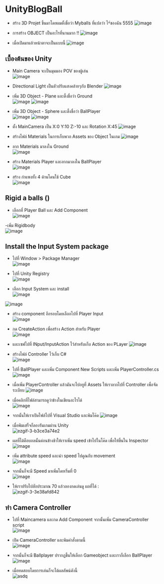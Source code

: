 # UnityBlogBall

 - สร้าง 3D Projet ขึ้นมาโดยผมตั้งชื่อว่า Myballs ที่แปลว่า ไ*่ของฉัน 5555
 ![image](https://user-images.githubusercontent.com/101574457/217548279-e56639ac-a64b-4ac8-97dc-4bb7a333a99b.png)

 - การสร้าง OBJECT เป็นอะไรที่นานมาก !! 
 ![image](https://user-images.githubusercontent.com/101574457/217549288-f7995d79-7e50-42d1-92a9-b838fee40282.png)

 - เมื่อเปิดมาแล้วหน้าตาจะเป็นแบบนี้
 ![image](https://user-images.githubusercontent.com/101574457/217549546-6bf3cf5a-077f-482d-b97c-5dc6a067daed.png)

## เบื้องต้นของ Unity
 - Main Camera จะเป็นมุมมอง POV ของผู้เล่น                                                           
 ![image](https://user-images.githubusercontent.com/101574457/217550826-d6343afc-a49e-46d5-b6ad-b2a35105b298.png)
 
 - Directional Light เป็นตัวปรับแสงคล้ายๆกับ Blender
![image](https://user-images.githubusercontent.com/101574457/217551036-10d05637-9f98-4e48-92ad-f5c2e43f9093.png)

 - เพิ่ม 3D Object - Plane และตึ้งชื่อว่า Ground                                                       
![image](https://user-images.githubusercontent.com/101574457/217551447-2e2523de-3c1d-4c16-9310-cb2f421720a2.png)
![image](https://user-images.githubusercontent.com/101574457/217551786-d78ca310-4dc1-4ad9-85c5-dcb8d2607b41.png)

 - เพิ่ม 3D Object - Sphere และตึ้งชื่อว่า BallPlayer                                             
 ![image](https://user-images.githubusercontent.com/101574457/217552276-b5e6f568-145a-4c6c-9889-c4e494473e4f.png)
 ![image](https://user-images.githubusercontent.com/101574457/217552662-7f20a9ff-8277-4a99-97a2-66a809e7ad3d.png)

 - ตั้ง MainCamera เป็น X:0 Y:10 Z:-10 และ Rotation X:45
 ![image](https://user-images.githubusercontent.com/101574457/217553126-609b2e2d-3110-4bd2-886f-2295d02a89b1.png)

 - สร้างไฟล์ Materials ในการเก็บพวก Assets ของ Object ในเกม
 ![image](https://user-images.githubusercontent.com/101574457/217555386-92ec99e2-0a07-405f-9606-2bb436e986fa.png)

 - ลาก Materials มาลงใน Ground                                                                                                                                 
 ![image](https://user-images.githubusercontent.com/101574457/217555881-b2a48b30-56d4-4e33-aca3-2ac92df47bb6.png)
 
 - สร้าง Materials Player และลากมาลงใน BallPlayer                                 
![image](https://user-images.githubusercontent.com/101574457/217556844-291eaad2-c4c2-4392-92d3-252bf3847a7a.png)

 - สร้าง กำแพงทั้ง 4 ด้านโดนใช้ Cube                                                                                                          
 ![image](https://user-images.githubusercontent.com/101574457/217558625-2e61e692-da7c-43f9-a660-24a2988686f4.png)
## Rigid a balls ()
 - เลือกที่ Player Ball และ Add Component                                                                                                                      
![image](https://user-images.githubusercontent.com/101574457/217560808-fb2f93c9-ff42-4307-8b6b-6d224d17b19d.png)
 
 -เพิ่ม Rigidbody                                                                       
 ![image](https://user-images.githubusercontent.com/101574457/217561335-2387804e-7a4e-4c8b-a42d-92a45c2ed331.png)

 ## Install the Input System package
  - ไปที่ Window > Package Manager                                                                                     
  ![image](https://user-images.githubusercontent.com/101574457/217561720-2a91209f-5c7a-43df-a53d-33f20a0c6584.png)

  - ไปที่ Unity Registry                                                                          
  ![image](https://user-images.githubusercontent.com/101574457/217562284-3ce80c67-f44d-42cc-be81-7aa9e0bafae2.png)

  - เลือก Input System และ install                                                        
  ![image](https://user-images.githubusercontent.com/101574457/217562572-316c8abf-fbde-4a9f-bdbf-eefb86047446.png)
  
  ![image](https://user-images.githubusercontent.com/101574457/217562868-34349891-6ec4-4a3b-abe2-a7c952527ea8.png)

  - สร้าง component อีกรอบโดยเลือกไปที่ Player Input                                                           
   ![image](https://user-images.githubusercontent.com/101574457/217563628-bf160f49-fc58-4853-aaff-78f701ff1106.png)

  - กด CreateAction เพื่อสร้าง Action สำหรับ Player                                                                                                        
  ![image](https://user-images.githubusercontent.com/101574457/217564033-2770cb52-b951-4a34-ac29-04b3b450e5ec.png)
  
  - และเซฟไปที่ INput/InputAction ไว้สำหรับเก็บ Action ของ PLayer
  ![image](https://user-images.githubusercontent.com/101574457/217564311-3340ddb2-8584-49bf-bb36-bb032c043d06.png)

  - สร้างไฟล์ Controller ไว้เก็บ C#                                                              
![image](https://user-images.githubusercontent.com/101574457/217566747-47dd0325-7fb3-4cdf-9b68-17a1863b59a1.png)


  - ไปที่ BallPlayer และเพิ่ม Component New Scripts และเพิ่ม PlayerController.cs                                                                    
  ![image](https://user-images.githubusercontent.com/101574457/217566312-0bbc31f4-c0dc-4a33-a5a8-6685422497c5.png)

  - เมื่อเพิ่ม PlayerController แล้วมันจะไปอยูที่ Assets ให้เราลากไปที่ Controller เพื่อจัดระเบียบ
![image](https://user-images.githubusercontent.com/101574457/217567363-81179255-832e-4a6c-921f-a0f556468d05.png)

  - เมื่อคลิกที่ไฟล์สามารถดูว่าข้างในเขียนอะไรได้                                                         
 ![image](https://user-images.githubusercontent.com/101574457/217568199-a849005d-a7a0-4898-b7c0-82a40bb8195b.png)

  - จากนั้นให้เราเปิดไฟล์ไปที่ Visual Studio และพิมโค๊ด
![image](https://user-images.githubusercontent.com/101574457/217577496-c2c24344-b21a-4306-813a-93879316f9ae.png)

  - เมื่อพิมเสร็จก็ลองรันเกมผ่าน Unity                                                                                                                              
![ezgif-3-b3ce3a74e2](https://user-images.githubusercontent.com/101574457/217581932-2687d0e5-ae9f-461a-b417-ee1a6d55097c.gif)


  - ผลที่ได้คือบอลนั้นค่อนข้างช้าให้เราเพิ่ม speed เข้าไปในโค๊ด เพื่อให้ขึ้นใน Inspector
  ![image](https://user-images.githubusercontent.com/101574457/217578462-591014f0-2b5b-4180-b555-d91a7cc770c9.png)
 
  - เพิ่ม attribute speed และนำ speed ไปคูณกับ movement                                                                                                             
  ![image](https://user-images.githubusercontent.com/101574457/217579102-dfc84954-99e7-4d94-8146-eea853d3a86a.png)

  - จากนั้นก็จะมี Speed มาเพิ่มโดยเริ่มที่ 0                                                                                                                        
 ![image](https://user-images.githubusercontent.com/101574457/217579560-115141bc-5785-418a-8264-bd53a55f7229.png)

  - ให้เราปรับไปสักประมาณ 70 แล้วลองกดเล่นดู ผลที่ได้ :                                                                                       
![ezgif-3-3e38afd842](https://user-images.githubusercontent.com/101574457/217582339-e805dc59-c125-462c-9256-bebe93e11b53.gif)

## ทำ Camera Controller
  - ไปที่ Maincamera และกด Add Component จากนั้นเพิ่ม CameraController script                                                                                 
 ![image](https://user-images.githubusercontent.com/101574457/217583085-8048c8b2-9f06-4de1-a9a2-5d72cb48f551.png)

  - เปิด CameraController และพิมคำสั่งตามนี้                                                                                                                             
 ![image](https://user-images.githubusercontent.com/101574457/217585812-30d31399-792c-4968-8a9f-8256c612c694.png)
  - จากนั้นก็จะมี Ballplayer ปรากฏขึ้นให้เลือก Gameobject และเราก็เลือก BallPlayer                                                                                         
 ![image](https://user-images.githubusercontent.com/101574457/217586077-a0b8227b-a7f9-4ab9-bcd0-422b600f1113.png)

  - เมื่อทดสอบโดยการเล่นก็จะได้ผลลัพน์ดังนี้                                                                                                           
 ![asdq](https://user-images.githubusercontent.com/101574457/217586836-90dd06ac-579c-4c78-8f88-097db751b0a4.gif)
